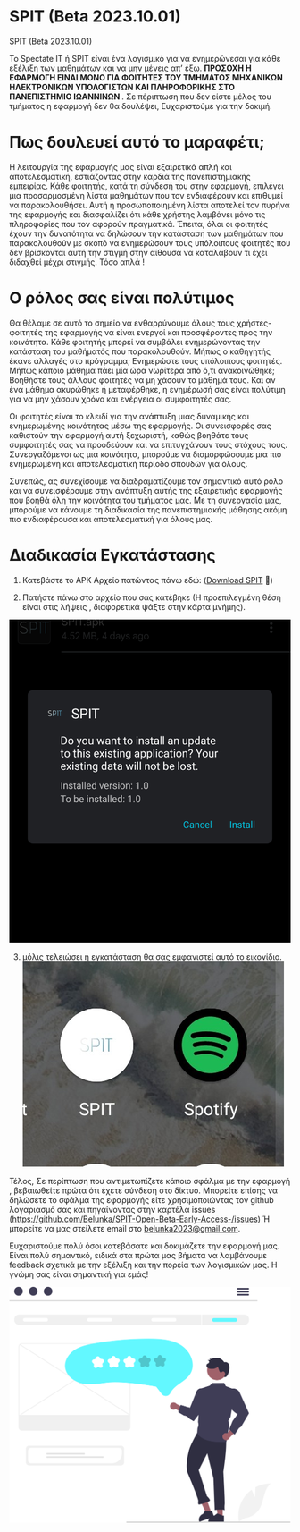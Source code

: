 # SPIT (Beta 2023.10.01)


SPIT (Beta 2023.10.01)


Το Spectate IT ή SPIT είναι ένα λογισμικό για να ενημερώνεσαι για κάθε εξέλιξη των μαθημάτων και να μην μένεις απ’ έξω. <b> ΠΡΟΣΟΧΗ Η ΕΦΑΡΜΟΓΗ ΕΙΝΑΙ ΜΟΝΟ ΓΙΑ ΦΟΙΤΗΤΕΣ ΤΟΥ ΤΜΗΜΑΤΟΣ ΜΗΧΑΝΙΚΩΝ ΗΛΕΚΤΡΟΝΙΚΩΝ ΥΠΟΛΟΓΙΣΤΩΝ ΚΑΙ ΠΛΗΡΟΦΟΡΙΚΗΣ ΣΤΟ ΠΑΝΕΠΙΣΤΗΜΙΟ ΙΩΑΝΝΙΝΩΝ </b> . Σε πέριπτωση που δεν είστε μέλος του τμήματος η εφαρμογή δεν θα δουλέψει, Ευχαριστούμε για την δοκιμή. 


# Πως δουλευεί αυτό το μαραφέτι;


Η λειτουργία της εφαρμογής μας είναι εξαιρετικά απλή και αποτελεσματική, εστιάζοντας στην καρδιά της πανεπιστημιακής εμπειρίας. Κάθε φοιτητής, κατά τη σύνδεσή του στην εφαρμογή, επιλέγει μια προσαρμοσμένη λίστα μαθημάτων που τον ενδιαφέρουν και επιθυμεί να παρακολουθήσει. Αυτή η προσωποποιημένη λίστα αποτελεί τον πυρήνα της εφαρμογής και διασφαλίζει ότι κάθε χρήστης λαμβάνει μόνο τις πληροφορίες που τον αφορούν πραγματικά. Έπειτα, όλοι οι φοιτητές έχουν την δυνατότητα να δηλώσουν την κατάσταση των μαθημάτων που παρακολουθούν με σκοπό να ενημερώσουν τους υπόλοιπους φοιτητές που δεν βρίσκονται αυτή την στιγμή στην αίθουσα να καταλάβουν τι έχει διδαχθεί μέχρι στιγμής. Τόσο απλά !



# Ο ρόλος σας είναι πολύτιμος 

Θα θέλαμε σε αυτό το σημείο να ενθαρρύνουμε όλους τους χρήστες-φοιτητές της εφαρμογής να είναι ενεργοί και προσφέροντες προς την κοινότητα. Κάθε φοιτητής μπορεί να συμβάλει ενημερώνοντας την κατάσταση του μαθήματός που παρακολουθούν. Μήπως ο καθηγητής έκανε αλλαγές στο πρόγραμμα; Ενημερώστε τους υπόλοιπους φοιτητές. Μήπως κάποιο μάθημα πάει μία ώρα νωρίτερα από ό,τι ανακοινώθηκε; Βοηθήστε τους άλλους φοιτητές να μη χάσουν το μάθημά τους. Και αν ένα μάθημα ακυρώθηκε ή μεταφέρθηκε, η ενημέρωσή σας είναι πολύτιμη για να μην χάσουν χρόνο και ενέργεια οι συμφοιτητές σας.

Οι φοιτητές είναι το κλειδί για την ανάπτυξη μιας δυναμικής και ενημερωμένης κοινότητας μέσω της εφαρμογής. Οι συνεισφορές σας καθιστούν την εφαρμογή αυτή ξεχωριστή, καθώς βοηθάτε τους συμφοιτητές σας να προοδεύουν και να επιτυγχάνουν τους στόχους τους. Συνεργαζόμενοι ως μια κοινότητα, μπορούμε να διαμορφώσουμε μια πιο ενημερωμένη και αποτελεσματική περίοδο σπουδών για όλους.

Συνεπώς, ας συνεχίσουμε να διαδραματίζουμε τον σημαντικό αυτό ρόλο και να συνεισφέρουμε στην ανάπτυξη αυτής της εξαιρετικής εφαρμογής που βοηθά όλη την κοινότητα του τμήματος μας. Με τη συνεργασία μας, μπορούμε να κάνουμε τη διαδικασία της πανεπιστημιακής μάθησης ακόμη πιο ενδιαφέρουσα και αποτελεσματική για όλους μας.



# Διαδικασία Εγκατάστασης


1) Κατεβάστε το APK Αρχείο πατώντας πάνω εδώ: 
([Download SPIT](https://github.com/Belunka/SPIT-Open-Beta-Early-Access/raw/main/SPIT.apk) 📱)

2) Πατήστε πάνω στο αρχείο που σας κατέβηκε (Η προεπιλεγμένη θέση είναι στις 
λήψεις , διαφορετικά ψάξτε στην κάρτα μνήμης).

![scrn1.png](scrn1.png)


3) μόλις τελειώσει η εγκατάσταση θα σας εμφανιστεί αυτό το εικονίδιο.
![scrn2.jpg](scrn2.jpg)

Τέλος, Σε περίπτωση που αντιμετωπίζετε κάποιο σφάλμα με την εφαρμογή , βεβαιωθείτε πρώτα ότι έχετε σύνδεση στο δίκτυο. Μπορείτε επίσης να δηλώσετε το σφάλμα της εφαρμογής είτε χρησιμοποιώντας τον github λογαριασμό σας και πηγαίνοντας στην καρτέλα issues (https://github.com/Belunka/SPIT-Open-Beta-Early-Access-/issues) Ή μπορείτε να μας στείλετε email στο belunka2023@gmail.com. 


Ευχαριστούμε πολύ όσοι κατεβάσατε και δοκιμάζετε την εφαρμογή μας. Είναι πολύ σημαντικό, ειδικά στα πρώτα μας βήματα να λαμβάνουμε feedback σχετικά με την εξέλιξη και την πορεία των λογισμικών μας. Η γνώμη σας είναι σημαντική για εμάς!

![feedback.svg](feedback.svg)

